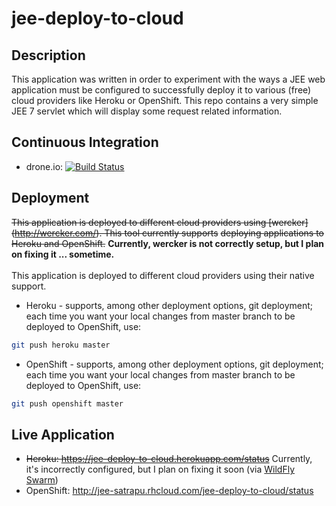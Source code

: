 jee-deploy-to-cloud
=

Description
--
This application was written in order to experiment with the ways a JEE web application must be configured to successfully deploy it to various (free) cloud providers like Heroku or OpenShift.
This repo contains a very simple JEE 7 servlet which will display some request related information.

Continuous Integration
--
* drone.io: [![Build Status](https://drone.io/github.com/satrapu/jee-deploy-to-cloud/status.png)](https://drone.io/github.com/satrapu/jee-deploy-to-cloud/latest)

Deployment
--
~~This application is deployed to different cloud providers using [wercker] (http://wercker.com/). This tool currently supports~~ ~~deploying applications to Heroku and OpenShift.~~ <b>Currently, wercker is not correctly setup, but I plan on fixing it ... sometime.</b>
<br/>
<br/>
This application is deployed to different cloud providers using their native support.
<br/>
* Heroku - supports, among other deployment options, git deployment; each time you want your local changes from master branch to be deployed to OpenShift, use:
```bash
git push heroku master
```
* OpenShift - supports, among other deployment options, git deployment; each time you want your local changes from master branch to be deployed to OpenShift, use:
```bash
git push openshift master
```

Live Application
--
* ~~Heroku: https://jee-deploy-to-cloud.herokuapp.com/status~~ Currently, it's incorrectly configured, but I plan on fixing it soon (via [WildFly Swarm](http://wildfly-swarm.io/))
* OpenShift: http://jee-satrapu.rhcloud.com/jee-deploy-to-cloud/status
